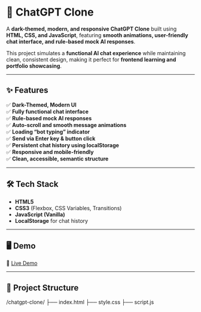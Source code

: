 # 🤖 ChatGPT Clone

A **dark-themed, modern, and responsive ChatGPT Clone** built using **HTML, CSS, and JavaScript**, featuring **smooth animations, user-friendly chat interface, and rule-based mock AI responses**.

This project simulates a **functional AI chat experience** while maintaining clean, consistent design, making it perfect for **frontend learning and portfolio showcasing**.

---

## ✨ Features

✅ **Dark-Themed, Modern UI**  
✅ **Fully functional chat interface**  
✅ **Rule-based mock AI responses**  
✅ **Auto-scroll and smooth message animations**  
✅ **Loading “bot typing” indicator**  
✅ **Send via Enter key & button click**  
✅ **Persistent chat history using localStorage**  
✅ **Responsive and mobile-friendly**  
✅ **Clean, accessible, semantic structure**

---

## 🛠️ Tech Stack

- **HTML5**
- **CSS3** (Flexbox, CSS Variables, Transitions)
- **JavaScript (Vanilla)**
- **LocalStorage** for chat history

---

## 🖥️ Demo

🔗 [Live Demo](https://chat-gpt-clone-two-kappa.vercel.app/)  
 
---

## 📂 Project Structure
/chatgpt-clone/
  ├── index.html
  ├── style.css
  ├── script.js
  

